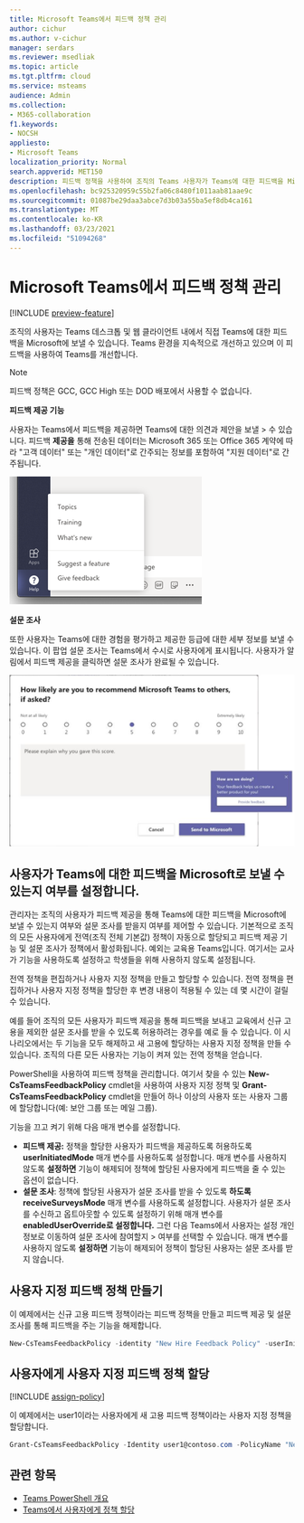 ```yaml
---
title: Microsoft Teams에서 피드백 정책 관리
author: cichur
ms.author: v-cichur
manager: serdars
ms.reviewer: msedliak
ms.topic: article
ms.tgt.pltfrm: cloud
ms.service: msteams
audience: Admin
ms.collection:
- M365-collaboration
f1.keywords:
- NOCSH
appliesto:
- Microsoft Teams
localization_priority: Normal
search.appverid: MET150
description: 피드백 정책을 사용하여 조직의 Teams 사용자가 Teams에 대한 피드백을 Microsoft에 제출할 수 있는지 여부를 제어하는 방법을 알아보습니다.
ms.openlocfilehash: bc925320959c55b2fa06c8480f1011aab81aae9c
ms.sourcegitcommit: 01087be29daa3abce7d3b03a55ba5ef8db4ca161
ms.translationtype: MT
ms.contentlocale: ko-KR
ms.lasthandoff: 03/23/2021
ms.locfileid: "51094268"
---
```

# <a name="manage-feedback-policies-in-microsoft-teams"></a>Microsoft Teams에서 피드백 정책 관리

[!INCLUDE [preview-feature](includes/preview-feature.md)]

조직의 사용자는 Teams 데스크톱 및 웹 클라이언트 내에서 직접 Teams에 대한 피드백을 Microsoft에 보낼 수 있습니다. Teams 환경을 지속적으로 개선하고 있으며 이 피드백을 사용하여 Teams를 개선합니다.

> [!NOTE]
> 피드백 정책은 GCC, GCC High 또는 DOD 배포에서 사용할 수 없습니다.

**피드백 제공 기능**

사용자는 Teams에서 피드백을 제공하면 Teams에 대한 의견과 제안을 보낼  >   수 있습니다. 피드백 **제공을** 통해 전송된 데이터는 Microsoft 365 또는 Office 365 계약에 따라 "고객 데이터" 또는 "개인 데이터"로 간주되는 정보를 포함하여 "지원 데이터"로 간주됩니다.

![Teams에서 피드백 제공 옵션 스크린샷](media/manage-feedback-policies-in-teams-give-feedback.png)

**설문 조사**

또한 사용자는 Teams에 대한 경험을 평가하고 제공한 등급에 대한 세부 정보를 보낼 수 있습니다. 이 팝업 설문 조사는 Teams에서 수시로 사용자에게 표시됩니다. 사용자가 알림에서  피드백 제공을 클릭하면 설문 조사가 완료될 수 있습니다.

![Teams의 설문 조사 알림 및 양식 스크린샷](media/manage-feedback-policies-in-teams-survey.png)

## <a name="set-whether-users-can-send-feedback-about-teams-to-microsoft"></a>사용자가 Teams에 대한 피드백을 Microsoft로 보낼 수 있는지 여부를 설정합니다.

관리자는 조직의 사용자가 피드백 제공을 통해 Teams에 대한 피드백을  Microsoft에 보낼 수 있는지 여부와 설문 조사를 받을지 여부를 제어할 수 있습니다. 기본적으로 조직의 모든 사용자에게 전역(조직 전체 기본값) 정책이 자동으로 할당되고 피드백 제공 기능 및 설문 조사가 정책에서 활성화됩니다.  예외는 교육용 Teams입니다. 여기서는 교사가 기능을 사용하도록 설정하고 학생들을 위해 사용하지 않도록 설정됩니다.

전역 정책을 편집하거나 사용자 지정 정책을 만들고 할당할 수 있습니다. 전역 정책을 편집하거나 사용자 지정 정책을 할당한 후 변경 내용이 적용될 수 있는 데 몇 시간이 걸릴 수 있습니다.

예를 들어 조직의 모든 사용자가 피드백 제공을 통해 피드백을 보내고 교육에서 신규 고용을 제외한 설문 조사를 받을 수 있도록 허용하려는 경우를 예로 들 수 있습니다.  이 시나리오에서는 두 기능을 모두 해제하고 새 고용에 할당하는 사용자 지정 정책을 만들 수 있습니다. 조직의 다른 모든 사용자는 기능이 켜져 있는 전역 정책을 얻습니다.  

PowerShell을 사용하여 피드백 정책을 관리합니다. 여기서 찾을 수 있는 **New-CsTeamsFeedbackPolicy** cmdlet을 사용하여 사용자 지정 정책 및 **Grant-CsTeamsFeedbackPolicy** cmdlet을 만들어 하나 이상의 사용자 또는 사용자 그룹에 할당합니다(예: 보안 그룹 또는 메일 그룹). *[](/office365/enterprise/powershell/manage-skype-for-business-online-with-office-365-powershell)*

기능을 끄고 켜기 위해 다음 매개 변수를 설정합니다.

 - **피드백 제공:** 정책을 할당한 사용자가 피드백을  제공하도록 허용하도록 **userInitiatedMode** 매개 변수를 사용하도록 설정합니다. 매개 변수를 사용하지 않도록 **설정하면** 기능이 해제되어 정책에 할당된 사용자에게 피드백을 줄 수 있는 옵션이 없습니다.
 - **설문 조사**: 정책에 할당된 사용자가 설문  조사를 받을 수 있도록 **하도록 receiveSurveysMode** 매개 변수를 사용하도록 설정합니다. 사용자가 설문 조사를 수신하고 옵트아웃할 수 있도록 설정하기 위해 매개 변수를 **enabledUserOverride로 설정합니다.** 그런 다음 Teams에서 사용자는 설정 개인 정보로 이동하여 설문 조사에 참여할지  >   여부를 선택할 수 있습니다. 매개 변수를 사용하지 않도록 **설정하면** 기능이 해제되어 정책이 할당된 사용자는 설문 조사를 받지 않습니다.

## <a name="create-a-custom-feedback-policy"></a>사용자 지정 피드백 정책 만들기

이 예제에서는 신규 고용 피드백 정책이라는 피드백 정책을 만들고 피드백 제공 및  설문 조사를 통해 피드백을 주는 기능을 해제합니다.

```PowerShell
New-CsTeamsFeedbackPolicy -identity "New Hire Feedback Policy" -userInitiatedMode disabled -receiveSurveysMode disabled
```

## <a name="assign-a-custom-feedback-policy-to-users"></a>사용자에게 사용자 지정 피드백 정책 할당

[!INCLUDE [assign-policy](includes/assign-policy.md)]

이 예제에서는 user1이라는 사용자에게 새 고용 피드백 정책이라는 사용자 지정 정책을 할당합니다.

```PowerShell
Grant-CsTeamsFeedbackPolicy -Identity user1@contoso.com -PolicyName "New Hire Feedback Policy"
```

## <a name="related-topics"></a>관련 항목

- [Teams PowerShell 개요](teams-powershell-overview.md)
- [Teams에서 사용자에게 정책 할당](assign-policies.md)